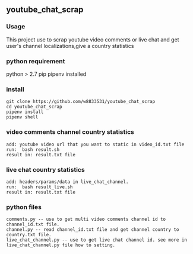 ## youtube_chat_scrap
### Usage
This project use to scrap youtube video comments or live chat and get user's channel localizations,give a country statistics
### python requirement 
python > 2.7
pip pipenv installed
### install
```
git clone https://github.com/w8833531/youtube_chat_scrap
cd youtube_chat_scrap
pipenv install
pipenv shell
```

### video comments channel country statistics
```
add: youtube video url that you want to static in video_id.txt file
run:  bash result.sh 
result in: result.txt file
```
### live chat country statistics
```
add: headers/params/data in live_chat_channel.
run:  bash result_live.sh
result in: result.txt file
```
### python files 
```
comments.py -- use to get multi video comments channel id to channel_id.txt file.
channel.py -- read channel_id.txt file and get channel country to country.txt file.
live_chat_channel.py -- use to get live chat channel id. see more in live_chat_channel.py file how to setting.
```